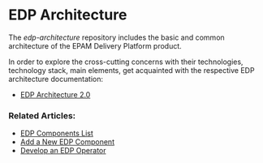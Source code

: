 # EDP Architecture

The _edp-architecture_ repository includes the basic and common architecture of the EPAM Delivery Platform product.

In order to explore the cross-cutting concerns with their technologies, technology stack, main elements, 
get acquainted with the respective EDP architecture documentation:  

- [EDP Architecture 2.0](https://github.com/epmd-edp/edp-architecture/blob/master/documentation/architecture_2_0.md#edp-architecture-20)

### Related Articles:

- [EDP Components List](../documentation/edp_components.md)
- [Add a New EDP Component](../documentation/add_new_edp_component.md)
- [Develop an EDP Operator](../documentation/develop_edp_operator.md)


